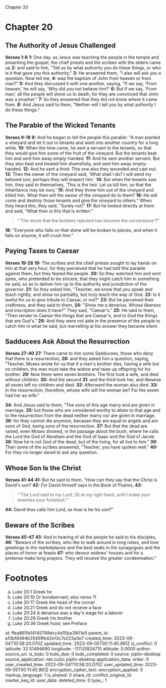 Chapter 20

# Chapter 20
## The Authority of Jesus Challenged
**Verses 1-8**
**1:** One day, as Jesus was teaching the people in the temple and preaching the gospel, the chief priests and the scribes with the elders came up
**2:** and said to him, "Tell us by what authority you do these things, or who is it that gave you this authority."
**3:** He answered them, "I also will ask you a question. Now tell me,
**4:** was the baptism of John from heaven or from man?"
**5:** And they discussed it with one another, saying, "If we say, 'From heaven,' he will say, 'Why did you not believe him?'
**6:** But if we say, 'From man,' all the people will stone us to death, for they are convinced that John was a prophet."
**7:** So they answered that they did not know where it came from.
**8:** And Jesus said to them, "Neither will I tell you by what authority I do these things."

## The Parable of the Wicked Tenants
**Verses 9-18**
**9:** And he began to tell the people this parable: "A man planted a vineyard and let it out to tenants and went into another country for a long while.
**10:** When the time came, he sent a servant to the tenants, so that they would give him some of the fruit of the vineyard. But the tenants beat him and sent him away empty-handed.
**11:** And he sent another servant. But they also beat and treated him shamefully, and sent him away empty-handed.
**12:** And he sent a third. This one also they wounded and cast out.
**13:** Then the owner of the vineyard said, 'What shall I do? I will send my beloved son; perhaps they will respect him.'
**14:** But when the tenants saw him, they said to themselves, 'This is the heir. Let us kill him, so that the inheritance may be ours.'
**15:** And they threw him out of the vineyard and killed him. What then will the owner of the vineyard do to them?
**16:** He will come and destroy those tenants and give the vineyard to others." When they heard this, they said, "Surely not!"
**17:** But he looked directly at them and said, "What then is this that is written:"

> "'The stone that the builders rejected
> has become the cornerstone'?"

**18:** "Everyone who falls on that stone will be broken to pieces, and when it falls on anyone, it will crush him."

## Paying Taxes to Caesar
**Verses 19-26**
**19:** The scribes and the chief priests sought to lay hands on him at that very hour, for they perceived that he had told this parable against them, but they feared the people. 
**20:** So they watched him and sent spies, who pretended to be sincere, that they might catch him in something he said, so as to deliver him up to the authority and jurisdiction of the governor.
**21:** So they asked him, "Teacher, we know that you speak and teach rightly, and show no partiality, but truly teach the way of God.
**22:** Is it lawful for us to give tribute to Caesar, or not?"
**23:** But he perceived their craftiness, and they said to them,
**24:** "Show me a denarius. Whose likeness and inscription does it have?" They said, "Caesar's."
**25:** He said to them, "Then render to Caesar the things that are Caesar's, and to God the things that are God's."
**26:** And they were not able in the presence of the people to catch him in what he said, but marvelling at his answer they became silent.

## Sadducees Ask About the Resurrection
**Verses 27-40**
**27:** There came to him some Sadducees, those who deny that there is a resurrection,
**28:** and they asked him a question, saying, "Teacher, Moses wrote for us that if a man's brother dies, having a wife but no children, the man must take the widow and raise up offspring for his brother.
**29:** Now there were seven brothers. The first took a wife, and died without children.
**30:** And the second
**31:** and the third took her, and likewise all seven left no children and died.
**32:** Afterward the woman also died.
**33:** In the resurrection, therefore, whose wife will the woman be? For the seven had her as wife."

**34:** And Jesus said to them, "The sons of this age marry and are given in marriage,
**35:** but those who are considered worthy to attain to that age and to the resurrection from the dead neither marry nor are given in marriage,
**36:** for they cannot die anymore, because they are equal to angels and are sons of God, being sons of the resurrection.
**37:** But that the dead are raised, even Moses showed, in the passage about the bush, where he calls the Lord the God of Abraham and the God of Isaac and the God of Jacob.
**38:** Now he is not God of the dead, but of the living, for all live to him."
**39:** Then some of the scribes answered, "Teacher, you have spoken well."
**40:** For they no longer dared to ask any question.

## Whose Son Is the Christ
**Verses 41-44**
**41:** But he said to them, "How can they say that the Christ is David's son?
**42:** For David himself says in the Book of Psalms,
**43:** 

> "'The Lord said to my Lord,
> Sit at my right hand,
> until I make your enemies your footstool.'"

**44:** David thus calls him Lord, so how is he his son?"

## Beware of the Scribes
**Verses 45-47**
**45:** And in hearing of all the people he said to his disciples,
**46:** "Beware of the scribes, who like to walk around in long robes, and love greetings in the marketplaces and the best seats in the synagogues and the places of honor at feasts
**47:** who devour widows' houses and for a pretense make long prayers. They will receive the greater condemnation."

# Footnotes
<ol type='a'>
	<li>Luke 20:1 Greek he</li>
	<li>Luke 20:10 Or bondservant; also verse 11</li>
	<li>Luke 20:17 Greek the head of the corner</li>
	<li>Luke 20:21 Greek and do not receive a face</li>
	<li>Luke 20:24 A denarius was a day's wage for a laborer</li>
	<li>Luke 20:28 Greek his brother</li>
	<li>Luke 20:36 Greek huioi; see Preface</li>
</ol>


id: ffea861fa14145799dcc4d15ba3901e5
parent_id: ef3bf8494b3545ffb42e13c7e223a3e7
created_time: 2023-09-04T10:58:20.070Z
updated_time: 2023-09-05T00:11:45.961Z
is_conflict: 0
latitude: 32.51494690
longitude: -117.03824710
altitude: 0.0000
author: 
source_url: 
is_todo: 0
todo_due: 0
todo_completed: 0
source: joplin-desktop
source_application: net.cozic.joplin-desktop
application_data: 
order: 0
user_created_time: 2023-09-04T10:58:20.070Z
user_updated_time: 2023-09-05T00:11:45.961Z
encryption_cipher_text: 
encryption_applied: 0
markup_language: 1
is_shared: 0
share_id: 
conflict_original_id: 
master_key_id: 
user_data: 
deleted_time: 0
type_: 1